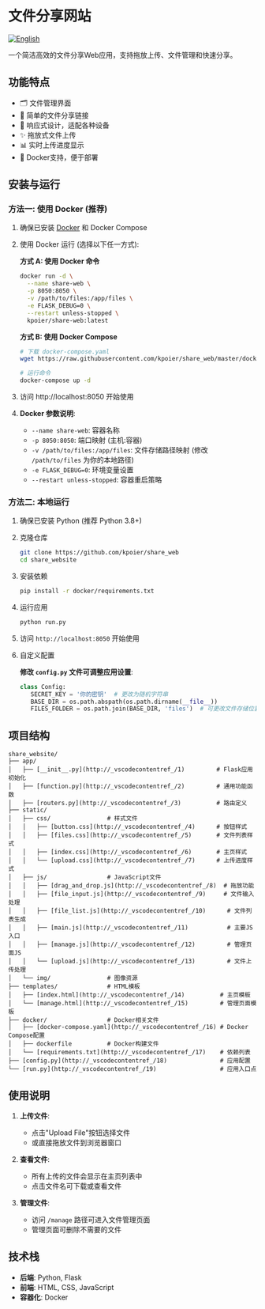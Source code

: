 # 文件分享网站

[![English](https://img.shields.io/badge/English-Click%20to%20switch-blue.svg)](README.en.md)

一个简洁高效的文件分享Web应用，支持拖放上传、文件管理和快速分享。

## 功能特点

- 🗂️ 文件管理界面
- 🔗 简单的文件分享链接
- 📱 响应式设计，适配各种设备
- ✨ 拖放式文件上传
- 📊 实时上传进度显示
- 🐳 Docker支持，便于部署


## 安装与运行

### 方法一: 使用 Docker (推荐)

1. 确保已安装 [Docker](https://www.docker.com/) 和 Docker Compose

2. 使用 Docker 运行 (选择以下任一方式):

   **方式 A: 使用 Docker 命令**
   ```bash
   docker run -d \
     --name share-web \
     -p 8050:8050 \
     -v /path/to/files:/app/files \
     -e FLASK_DEBUG=0 \
     --restart unless-stopped \
     kpoier/share-web:latest
   ```

   **方式 B: 使用 Docker Compose**
   ```bash
   # 下载 docker-compose.yaml
   wget https://raw.githubusercontent.com/kpoier/share_web/master/docker/docker-compose.yaml
   
   # 运行命令
   docker-compose up -d
   ```

3. 访问 http://localhost:8050 开始使用

4. **Docker 参数说明**:
   - `--name share-web`: 容器名称
   - `-p 8050:8050`: 端口映射 (主机:容器)
   - `-v /path/to/files:/app/files`: 文件存储路径映射 (修改 `/path/to/files` 为你的本地路径)
   - `-e FLASK_DEBUG=0`: 环境变量设置
   - `--restart unless-stopped`: 容器重启策略


### 方法二: 本地运行

1. 确保已安装 Python (推荐 Python 3.8+)

2. 克隆仓库
   ```bash
   git clone https://github.com/kpoier/share_web
   cd share_website
   ```

3. 安装依赖
   ```bash
   pip install -r docker/requirements.txt
   ```

4. 运行应用
   ```bash
   python run.py
   ```

5. 访问 `http://localhost:8050` 开始使用

6. 自定义配置

   **修改 `config.py` 文件可调整应用设置**:

   ```python
   class Config:
      SECRET_KEY = '你的密钥'  # 更改为随机字符串
      BASE_DIR = os.path.abspath(os.path.dirname(__file__))
      FILES_FOLDER = os.path.join(BASE_DIR, 'files')  # 可更改文件存储位置
   ```

## 项目结构

```
share_website/
├── app/
│   ├── [__init__.py](http://_vscodecontentref_/1)         # Flask应用初始化
│   ├── [function.py](http://_vscodecontentref_/2)         # 通用功能函数
│   ├── [routers.py](http://_vscodecontentref_/3)          # 路由定义
├── static/
│   ├── css/                # 样式文件
│   │   ├── [button.css](http://_vscodecontentref_/4)      # 按钮样式
│   │   ├── [files.css](http://_vscodecontentref_/5)       # 文件列表样式
│   │   ├── [index.css](http://_vscodecontentref_/6)       # 主页样式
│   │   └── [upload.css](http://_vscodecontentref_/7)      # 上传进度样式
│   ├── js/                 # JavaScript文件
│   │   ├── [drag_and_drop.js](http://_vscodecontentref_/8)  # 拖放功能
│   │   ├── [file_input.js](http://_vscodecontentref_/9)     # 文件输入处理
│   │   ├── [file_list.js](http://_vscodecontentref_/10)      # 文件列表生成
│   │   ├── [main.js](http://_vscodecontentref_/11)           # 主要JS入口
│   │   ├── [manage.js](http://_vscodecontentref_/12)         # 管理页面JS
│   │   └── [upload.js](http://_vscodecontentref_/13)         # 文件上传处理
│   └── img/                # 图像资源
├── templates/              # HTML模板
│   ├── [index.html](http://_vscodecontentref_/14)          # 主页模板
│   └── [manage.html](http://_vscodecontentref_/15)         # 管理页面模板
├── docker/                 # Docker相关文件
│   ├── [docker-compose.yaml](http://_vscodecontentref_/16) # Docker Compose配置
│   ├── dockerfile          # Docker构建文件
│   └── [requirements.txt](http://_vscodecontentref_/17)    # 依赖列表
├── [config.py](http://_vscodecontentref_/18)               # 应用配置
└── [run.py](http://_vscodecontentref_/19)                  # 应用入口点
```

## 使用说明

1. **上传文件**: 
   - 点击"Upload File"按钮选择文件
   - 或直接拖放文件到浏览器窗口

2. **查看文件**:
   - 所有上传的文件会显示在主页列表中
   - 点击文件名可下载或查看文件

3. **管理文件**:
   - 访问 `/manage` 路径可进入文件管理页面
   - 管理页面可删除不需要的文件

## 技术栈

- **后端**: Python, Flask
- **前端**: HTML, CSS, JavaScript
- **容器化**: Docker